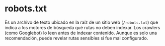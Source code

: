 # robots.txt
Es un archivo de texto ubicado en la raíz de un sitio web (`/robots.txt`) que indica a los motores de búsqueda qué rutas no deben indexar.
Los crawlers (como Googlebot) lo leen antes de indexar contenido. Aunque es solo una recomendación, puede revelar rutas sensibles si fue mal configurado.



